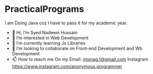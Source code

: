 # PracticalPrograms

 I am Doing Java coz I have to pass it for my academic year.


- 👋 Hi, I’m Syed Nadeem Hussain
- 👀 I’m interested in Web Development
- 🌱 I’m currently learning Js Libraries
- 💞️ I’m looking to collaborate on Front-end Development and Wb Development
- 📫 How to reach me On my Email: imsnag.1@gmail.com
                           Instagram https://www.instagram.com/anonymous.programmer

<!---
Snag-hub/Snag-hub is a ✨ special ✨ repository because its `README.md` (this file) appears on your GitHub profile.
You can click the Preview link to take a look at your changes.
--->

